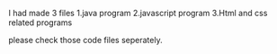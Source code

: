 I had made 3 files 
1.java program
2.javascript program
3.Html and css related programs

please check those code files seperately.

